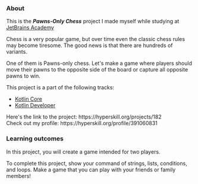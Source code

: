### About
This is the ***Pawns-Only Chess*** project I made myself while studying at [JetBrains Academy](https://hyperskill.org)
<p>Chess is a very popular game, but over time even the classic chess rules may become tiresome. The good news is that there are hundreds of variants.</p>
<p>One of them is Pawns-only chess. Let's make a game where players should move their pawns to the opposite side of the board or capture all opposite pawns to win.</p>
This project is a part of the following tracks:
<ul>
  <li><a href="https://hyperskill.org/tracks/18">Kotlin Core</a></li>
  <li><a href="https://hyperskill.org/tracks/3">Kotlin Developer</a></li>
</ul>
<p>Here's the link to the project: https://hyperskill.org/projects/182<br>
  Check out my profile: https://hyperskill.org/profile/391060831</p>


### Learning outcomes
<p>In this project, you will create a game intended for two players.</p>
<p>To complete this project, show your command of strings, lists, conditions, and loops. Make a game that you can play with your friends or family members!</p>
